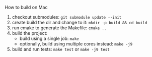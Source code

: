 How to build on Mac

1. checkout submodules: `git submodule update --init`
2. create build the dir and change to it: `mkdir -p build && cd build`
3. run cmake to generate the Makefile: `cmake ..`
4. build the project:
    - build using a single job: `make`
    - optionally, build using multiple cores instead: `make -j9`
5. build and run tests: `make test` or `make -j9 test`
